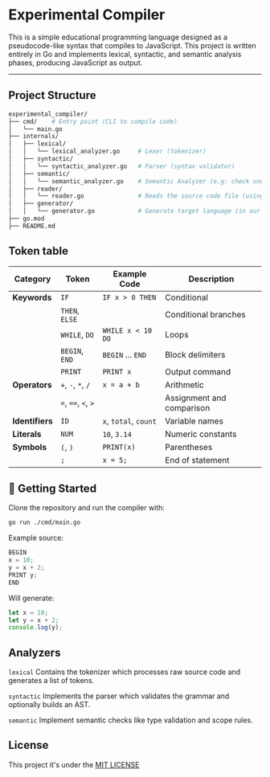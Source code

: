 # Experimental Compiler

This is a simple educational programming language designed as a pseudocode-like syntax that compiles to JavaScript. This project is written entirely in Go and implements lexical, syntactic, and semantic analysis phases, producing JavaScript as output.

---

## Project Structure

```bash
experimental_compiler/
├── cmd/    # Entry point (CLI to compile code)
│   └── main.go
├── internals/
│   ├── lexical/
│   │   └── lexical_analyzer.go     # Lexer (tokenizer)
│   ├── syntactic/
│   │   └── syntactic_analyzer.go   # Parser (syntax validator)
│   ├── semantic/
│   │   └── semantic_analyzer.go    # Semantic Analyzer (e.g: check unused / used before declaration)
│   ├── reader/
│   │   └── reader.go               # Reads the source code file (using made up extension .cdl that extend for CaldeiLang, our example pseudo-code)
│   ├── generator/
│   │   └── generator.go            # Generate target language (in our example, JS)
├── go.mod
├── README.md
```

## Token table

| Category        | Token               | Example Code          | Description               |
| --------------- | ------------------- | --------------------- | ------------------------- |
| **Keywords**    | `IF`                | `IF x > 0 THEN`       | Conditional               |
|                 | `THEN`, `ELSE`      |                       | Conditional branches      |
|                 | `WHILE`, `DO`       | `WHILE x < 10 DO`     | Loops                     |
|                 | `BEGIN`, `END`      | `BEGIN` ... `END`     | Block delimiters          |
|                 | `PRINT`             | `PRINT x`             | Output command            |
| **Operators**   | `+`, `-`, `*`, `/`  | `x = a + b`           | Arithmetic                |
|                 | `=`, `==`, `<`, `>` |                       | Assignment and comparison |
| **Identifiers** | `ID`                | `x`, `total`, `count` | Variable names            |
| **Literals**    | `NUM`               | `10`, `3.14`          | Numeric constants         |
| **Symbols**     | `(`, `)`            | `PRINT(x)`            | Parentheses               |
|                 | `;`                 | `x = 5;`              | End of statement          |

## 🚀 Getting Started

Clone the repository and run the compiler with:

```bash
go run ./cmd/main.go
```

Example source:

```c
BEGIN
x = 10;
y = x + 2;
PRINT y;
END
```

Will generate:

```javascript
let x = 10;
let y = x + 2;
console.log(y);
```

## Analyzers

`lexical`
Contains the tokenizer which processes raw source code and generates a list of tokens.

`syntactic`
Implements the parser which validates the grammar and optionally builds an AST.

`semantic`
Implement semantic checks like type validation and scope rules.

## License

This project it's under the [MIT LICENSE](LICENSE)

